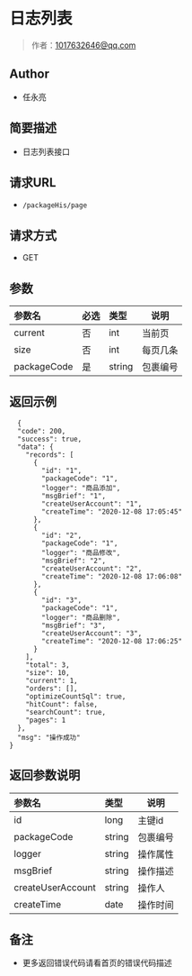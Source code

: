 # 日志列表

> 作者：1017632646@qq.com

## Author

- 任永亮

## 简要描述

- 日志列表接口

## 请求URL
- ` /packageHis/page `
  
## 请求方式
- GET 

## 参数

|参数名|必选|类型|说明|
|:----    |:---|:----- |-----   |
|current |否  |int |当前页   |
|size     |否  |int | 每页几条    |
|packageCode |是  |string | 包裹编号    |

## 返回示例 

``` 
  {
  "code": 200,
  "success": true,
  "data": {
    "records": [
      {
        "id": "1",
        "packageCode": "1",
        "logger": "商品添加",
        "msgBrief": "1",
        "createUserAccount": "1",
        "createTime": "2020-12-08 17:05:45"
      },
      {
        "id": "2",
        "packageCode": "1",
        "logger": "商品修改",
        "msgBrief": "2",
        "createUserAccount": "2",
        "createTime": "2020-12-08 17:06:08"
      },
      {
        "id": "3",
        "packageCode": "1",
        "logger": "商品删除",
        "msgBrief": "3",
        "createUserAccount": "3",
        "createTime": "2020-12-08 17:06:25"
      }
    ],
    "total": 3,
    "size": 10,
    "current": 1,
    "orders": [],
    "optimizeCountSql": true,
    "hitCount": false,
    "searchCount": true,
    "pages": 1
  },
  "msg": "操作成功"
}
```

## 返回参数说明 

|参数名|类型|说明|
|:-----  |:-----|-----                           |
|id |long   |主键id  |
|packageCode |string   |包裹编号  |
|logger |string   |操作属性  |
|msgBrief |string   |操作描述  |
|createUserAccount |string   |操作人  |
|createTime |date   |操作时间  |

## 备注 

- 更多返回错误代码请看首页的错误代码描述